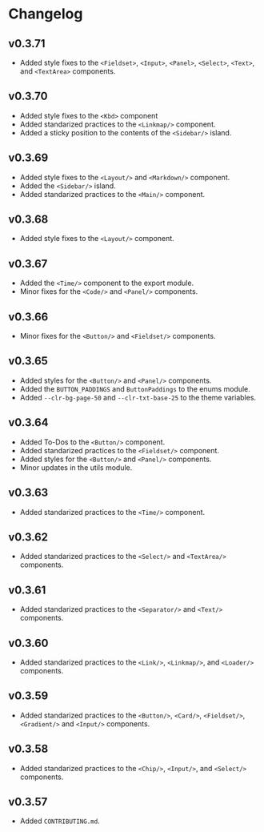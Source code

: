# Changelog

## v0.3.71

- Added style fixes to the `<Fieldset>`, `<Input>`, `<Panel>`, `<Select>`, `<Text>`, and `<TextArea>` components.

## v0.3.70

- Added style fixes to the `<Kbd>` component
- Added standarized practices to the `<Linkmap/>` component.
- Added a sticky position to the contents of the `<Sidebar/>` island.

## v0.3.69

- Added style fixes to the `<Layout/>` and `<Markdown/>` component.
- Added the `<Sidebar/>` island.
- Added standarized practices to the `<Main/>` component.

## v0.3.68

- Added style fixes to the `<Layout/>` component.

## v0.3.67

- Added the `<Time/>` component to the export module.
- Minor fixes for the `<Code/>` and `<Panel/>` components.

## v0.3.66

- Minor fixes for the `<Button/>` and `<Fieldset/>` components.

## v0.3.65

- Added styles for the `<Button/>` and `<Panel/>` components.
- Added the `BUTTON_PADDINGS` and `ButtonPaddings` to the enums module.
- Added `--clr-bg-page-50` and `--clr-txt-base-25` to the theme variables.

## v0.3.64

- Added To-Dos to the `<Button/>` component.
- Added standarized practices to the `<Fieldset/>` component.
- Added styles for the `<Button/>` and `<Panel/>` components.
- Minor updates in the utils module.

## v0.3.63

- Added standarized practices to the `<Time/>` component.

## v0.3.62

- Added standarized practices to the `<Select/>` and `<TextArea/>` components.

## v0.3.61

- Added standarized practices to the `<Separator/>` and `<Text/>` components.

## v0.3.60

- Added standarized practices to the `<Link/>`, `<Linkmap/>`, and `<Loader/>` components.

## v0.3.59

- Added standarized practices to the `<Button/>`, `<Card/>`, `<Fieldset/>`, `<Gradient/>` and `<Input/>` components.

## v0.3.58

- Added standarized practices to the `<Chip/>`, `<Input/>`, and `<Select/>` components.

## v0.3.57

- Added `CONTRIBUTING.md`.